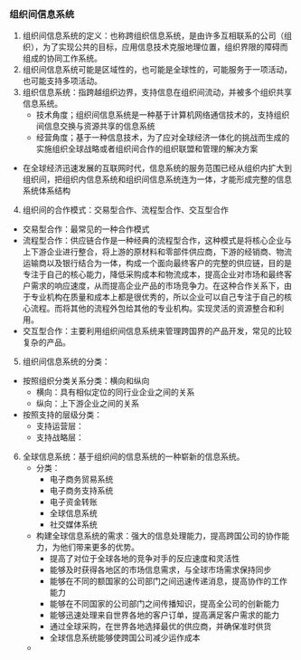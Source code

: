 ### 组织间信息系统
1. 组织间信息系统的定义：也称跨组织信息系统，是由许多互相联系的公司（组织），为了实现公共的目标，应用信息技术克服地理位置，组织界限的障碍而组成的协同工作系统。
2. 组织间信息系统可能是区域性的，也可能是全球性的，可能服务于一项活动，也可能支持多项活动。
3. 组织信息系统：指跨越组织边界，支持信息在组织间流动，并被多个组织共享信息系统。
    - 技术角度；组织间信息系统是一种基于计算机网络通信技术的，支持组织间信息交换与资源共享的信息系统
    - 经营角度；基于一种信息技术，为了应对全球经济一体化的挑战而生成的实施组织全球战略或者组织间合作的组织联盟和管理的解决方案
  - 在全球经济迅速发展的互联网时代，信息系统的服务范围已经从组织内扩大到组织间，把组织内信息系统和组织间信息系统连为一体，才能形成完整的信息系统体系结构
4. 组织间的合作模式：交易型合作、流程型合作、交互型合作
- 交易型合作：最常见的一种合作模式
- 流程型合作：供应链合作是一种经典的流程型合作，这种模式是将核心企业与上下游企业进行整合，将上游的原材料和零部件供应商，下游的经销商、物流运输商以及银行结合为一体，构成一个面向最终客户的完整的供应链，目的是专注于自己的核心能力，降低采购成本和物流成本，提高企业对市场和最终客户需求的响应速度，从而提高企业产品的市场竞争力。在这种合作关系下，由于专业机构在质量和成本上都是很优秀的，所以企业可以自己专注于自己的核心流程。而将其他的流程外包给其他的专业机构。实现灵活的资源整合和利用。
- 交互型合作：主要利用组织间信息系统来管理跨国界的产品开发，常见的比较复杂的产品。
5. 组织间信息系统的分类：
- 按照组织分类关系分类：横向和纵向
  - 横向：具有相似定位的同行业企业之间的关系
  - 纵向：上下游企业之间的关系
- 按照支持的层级分类：
  - 支持运营层：
  - 支持战略层：
6. 全球信息系统：基于组织间的信息系统的一种崭新的信息系统。
   - 分类：
     - 电子商务贸易系统
     - 电子商务支持系统
     - 电子资金转账
     - 全球信息系统
     - 社交媒体系统
   - 构建全球信息系统的需求：强大的信息处理能力，提高跨国公司的协作能力，为他们带来更多的优势。
     - 提高了对位于全球各地的竞争对手的反应速度和灵活性
     - 能够及时获得各地区的市场信息需求，与全球市场需求保持同步
     - 能够在不同的额国家的公司部门之间迅速传递消息，提高协作的工作能力
     - 能够在不同国家的公司部门之间传播知识，提高全公司的创新能力
     - 能够迅速处理来自世界各地的客户订单，提高满足客户需求的能力
     - 通过全球采购，在世界各地选择最优的供应商，并确保准时供货
     - 全球信息系统能够使跨国公司减少运作成本
   - 

